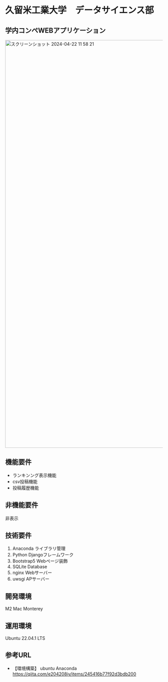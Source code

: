 # 久留米工業大学　データサイエンス部　
## 学内コンペWEBアプリケーション
<img width="1299" alt="スクリーンショット 2024-04-22 11 58 21" src="https://github.com/e204208iy/django_competition_webapp/assets/72591871/4c3cabe7-cfef-49e6-bd85-a03cd5c82eba">

## 機能要件
- ランキンング表示機能
- csv投稿機能
- 投稿履歴機能

## 非機能要件
非表示

## 技術要件
1. Anaconda ライブラリ管理
1. Python Djangoフレームワーク
1. Bootstrap5 Webページ装飾
1. SQLite Database
1. nginx Webサーバー
1. uwsgi APサーバー

## 開発環境
M2 Mac Monterey

## 運用環境
Ubuntu 22.04.1 LTS

## 参考URL
- 【環境構築】 ubuntu Anaconda https://qiita.com/e204208iy/items/245416b77f92d3bdb200
